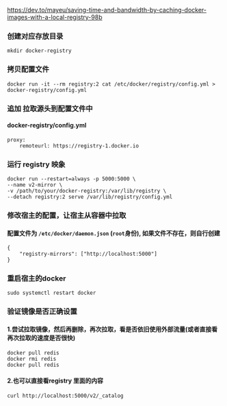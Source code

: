 https://dev.to/mayeu/saving-time-and-bandwidth-by-caching-docker-images-with-a-local-registry-98b

### 创建对应存放目录
    mkdir docker-registry
### 拷贝配置文件
    docker run -it --rm registry:2 cat /etc/docker/registry/config.yml > docker-registry/config.yml
    
### 追加 拉取源头到配置文件中
#### docker-registry/config.yml
    
    proxy:
        remoteurl: https://registry-1.docker.io
        
### 运行 registry 映象
    docker run --restart=always -p 5000:5000 \
    --name v2-mirror \
    -v /path/to/your/docker-registry:/var/lib/registry \
    --detach registry:2 serve /var/lib/registry/config.yml
    
### 修改宿主的配置，让宿主从容器中拉取
#### 配置文件为 `/etc/docker/daemon.json` (`root`身份), 如果文件不存在，则自行创建
    {
        "registry-mirrors": ["http://localhost:5000"]
    }

### 重启宿主的docker
    sudo systemctl restart docker
 
### 验证镜像是否正确设置    
#### 1.尝试拉取镜像，然后再删除，再次拉取，看是否依旧使用外部流量(或者直接看再次拉取的速度是否很快)
    docker pull redis
    docker rmi redis
    docker pull redis
#### 2.也可以直接看registry 里面的内容
    curl http://localhost:5000/v2/_catalog
    
         